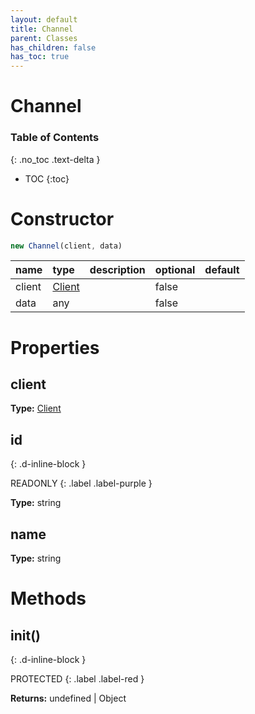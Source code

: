 ```yaml
---
layout: default
title: Channel
parent: Classes
has_children: false
has_toc: true
---
```


# Channel
### Table of Contents
{: .no_toc .text-delta }

- TOC
{:toc}
# Constructor
```js
new Channel(client, data)
```

| name | type | description | optional | default |
|:-----|:-----|:------------|:---------|:--------|
| client | [Client](/classes/Client) |  | false |  |
| data | any |  | false |  |

# Properties
## client
**Type:** [Client](/classes/Client)

## id
{: .d-inline-block }

READONLY
{: .label .label-purple }

**Type:** string

## name
**Type:** string

# Methods
## init()
{: .d-inline-block }

PROTECTED
{: .label .label-red }

**Returns:** undefined | Object

